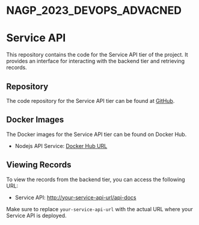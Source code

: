 # NAGP_2023_DEVOPS_ADVACNED

# Service API

This repository contains the code for the Service API tier of the project. It provides an interface for interacting with the backend tier and retrieving records.

## Repository

The code repository for the Service API tier can be found at [GitHub](https://github.com/gauravgn90/NAGP_2023_DEVOPS_ADVACNED).

## Docker Images

The Docker images for the Service API tier can be found on Docker Hub.

- Nodejs API Service: [Docker Hub URL](https://hub.docker.com/layers/gauravgn90/kube-nodejs-api-image/v12/images/sha256-f7212e7c47356b429a4a0a1b39dd7c5de70a1ea2a63cb21aa4e643fa18c5a7e5?context=explore)

## Viewing Records

To view the records from the backend tier, you can access the following URL:

- Service API: [http://your-service-api-url/api-docs](http://your-service-api-url/api-docs)

Make sure to replace `your-service-api-url` with the actual URL where your Service API is deployed.

